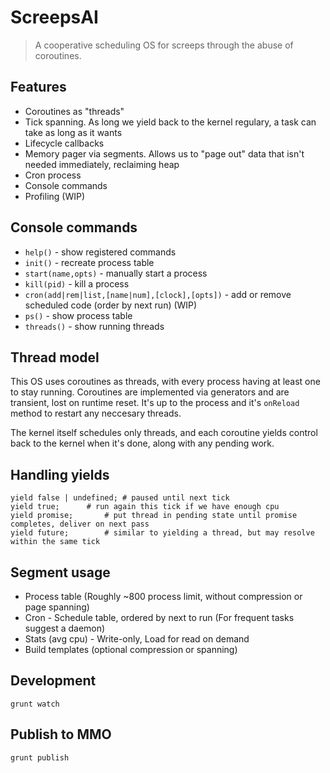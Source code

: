 ScreepsAI
===

> A cooperative scheduling OS for screeps through the abuse of coroutines.

## Features
 * Coroutines as "threads"
 * Tick spanning. As long we yield back to the kernel regulary, a task can take as long as it wants
 * Lifecycle callbacks
 * Memory pager via segments. Allows us to "page out" data that isn't needed immediately, reclaiming heap
 * Cron process
 * Console commands
 * Profiling (WIP)

## Console commands
 * `help()` - show registered commands
 * `init()` - recreate process table
 * `start(name,opts)` - manually start a process
 * `kill(pid)` - kill a process
 * `cron(add|rem|list,[name|num],[clock],[opts])` - add or remove scheduled code (order by next run)  (WIP)
 * `ps()` - show process table
 * `threads()` - show running threads

## Thread model

This OS uses coroutines as threads, with every process having at least one to stay running. Coroutines are implemented
via generators and are transient, lost on runtime reset. It's up to the process and it's `onReload` method to restart
any neccesary threads. 

The kernel itself schedules only threads, and each coroutine yields control back to the kernel when it's done, along with any
pending work.

## Handling yields
```
yield false | undefined; # paused until next tick
yield true;		 # run again this tick if we have enough cpu
yield promise;		 # put thread in pending state until promise completes, deliver on next pass
yield future;		 # similar to yielding a thread, but may resolve within the same tick
```

## Segment usage
 * Process table (Roughly ~800 process limit, without compression or page spanning)
 * Cron - Schedule table, ordered by next to run (For frequent tasks suggest a daemon)
 * Stats (avg cpu) - Write-only, Load for read on demand
 * Build templates (optional compression or spanning)

## Development

`grunt watch`

## Publish to MMO

`grunt publish`